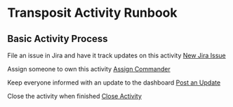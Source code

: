 # Transposit Activity Runbook

## Basic Activity Process

File an issue in Jira and have it track updates on this activity
[New Jira Issue](https://console.demo.transposit.com/mc/t/basic-incident-test/actions/jira_create_issue)

Assign someone to own this activity
[Assign Commander](https://console.demo.transposit.com/mc/t/basic-incident-test/actions/transposit_assign_commander)

Keep everyone informed with an update to the dashboard
[Post an Update](https://console.demo.transposit.com/mc/t/basic-incident-test/actions/post_a_dashboard_update)

Close the activity when finished
[Close Activity](https://console.demo.transposit.com/mc/t/basic-incident-test/actions/close_activity)

